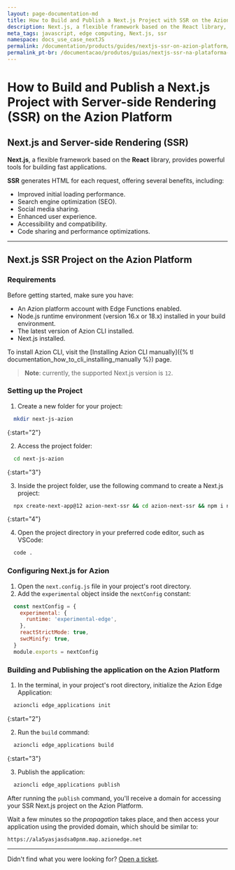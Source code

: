 ```yaml
---
layout: page-documentation-md
title: How to Build and Publish a Next.js Project with SSR on the Azion Platform
description: Next.js, a flexible framework based on the React library, provides powerful tools for building fast applications. SSR generates HTML for each request, offering several benefits.
meta_tags: javascript, edge computing, Next.js, ssr
namespace: docs_use_case_nextJS
permalink: /documentation/products/guides/nextjs-ssr-on-azion-platform/
permalink_pt-br: /documentacao/produtos/guias/nextjs-ssr-na-plataforma-azion/
---
```


# How to Build and Publish a Next.js Project with Server-side Rendering (SSR) on the Azion Platform

## Next.js and Server-side Rendering (SSR)

**Next.js**, a flexible framework based on the **React** library, provides powerful tools for building fast applications.

**SSR** generates HTML for each request, offering several benefits, including:

- Improved initial loading performance.
- Search engine optimization (SEO).
- Social media sharing.
- Enhanced user experience.
- Accessibility and compatibility.
- Code sharing and performance optimizations.

---

## Next.js SSR Project on the Azion Platform

### Requirements

Before getting started, make sure you have:

- An Azion platform account with Edge Functions enabled.
- Node.js runtime environment (version 16.x or 18.x) installed in your build environment.
- The latest version of Azion CLI installed.
- Next.js installed.

To install Azion CLI, visit the [Installing Azion CLI manually]({% tl documentation_how_to_cli_installing_manually %}) page.

> **Note**: currently, the supported Next.js version is `12`.

### Setting up the Project

1. Create a new folder for your project:

```bash
  mkdir next-js-azion
```

{:start="2"}

2. Access the project folder:

```bash
  cd next-js-azion
```

{:start="3"}

3. Inside the project folder, use the following command to create a Next.js project:

```bash
  npx create-next-app@12 azion-next-ssr && cd azion-next-ssr && npm i next@12
```

{:start="4"}

4. Open the project directory in your preferred code editor, such as VSCode:

```bash
  code .
```

### Configuring Next.js for Azion

1. Open the `next.config.js` file in your project's root directory.
2. Add the `experimental` object inside the `nextConfig` constant:

```javascript
  const nextConfig = {
    experimental: {
      runtime: 'experimental-edge',
    },
    reactStrictMode: true,
    swcMinify: true,
  }
  module.exports = nextConfig
```

### Building and Publishing the application on the Azion Platform

1. In the terminal, in your project's root directory, initialize the Azion Edge Application:

```bash
  azioncli edge_applications init
```

{:start="2"}

2. Run the `build` command:

```bash
  azioncli edge_applications build
```

{:start="3"}

3. Publish the application:

```bash
  azioncli edge_applications publish
```

After running the `publish` command, you'll receive a domain for accessing your SSR Next.js project on the Azion Platform.

Wait a few minutes so the *propagation* takes place, and then access your application using the provided domain, which should be similar to:

`https://ala5yasjasdsa0pnm.map.azionedge.net`

---

Didn't find what you were looking for? [Open a ticket](https://tickets.azion.com/).
